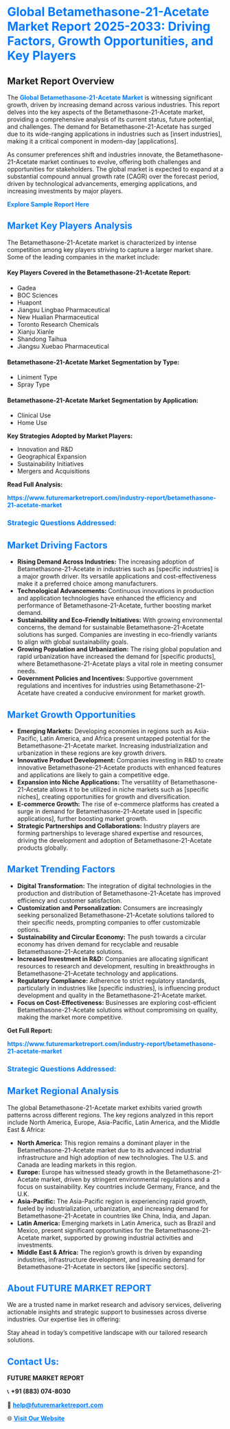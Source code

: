 <h1 style="color: #007BFF;">Global Betamethasone-21-Acetate Market Report 2025-2033: Driving Factors, Growth Opportunities, and Key Players</h1>

<section id="overview">
<h2>Market Report Overview</h2>
<p>The <a href="https://www.futuremarketreport.com/industry-report/betamethasone-21-acetate-market" style="color: #007BFF; text-decoration: none;"><strong>Global Betamethasone-21-Acetate Market</strong></a> is witnessing significant growth, driven by increasing demand across various industries. This report delves into the key aspects of the Betamethasone-21-Acetate market, providing a comprehensive analysis of its current status, future potential, and challenges. The demand for Betamethasone-21-Acetate has surged due to its wide-ranging applications in industries such as [insert industries], making it a critical component in modern-day [applications].</p>
<p>As consumer preferences shift and industries innovate, the Betamethasone-21-Acetate market continues to evolve, offering both challenges and opportunities for stakeholders. The global market is expected to expand at a substantial compound annual growth rate (CAGR) over the forecast period, driven by technological advancements, emerging applications, and increasing investments by major players.</p>
</section>

<section id="overview">
<p><a href="https://www.futuremarketreport.com/request-sample/reportId=103482" style="color: #007BFF; text-decoration: none;"><strong>Explore Sample Report Here</strong></a></p>
</section>

<section id="key-players">
<h2 style="color: #007BFF;">Market Key Players Analysis</h2>
<p>The Betamethasone-21-Acetate market is characterized by intense competition among key players striving to capture a larger market share. Some of the leading companies in the market include:</p>
<h4>Key Players Covered in the Betamethasone-21-Acetate Report:</h4>
<ul><li>Gadea</li><li>BOC Sciences</li><li>Huapont</li><li>Jiangsu Lingbao Pharmaceutical</li><li>New Hualian Pharmaceutical</li><li>Toronto Research Chemicals</li><li>Xianju Xianle</li><li>Shandong Taihua</li><li>Jiangsu Xuebao Pharmaceutical</li></ul>
<h4>Betamethasone-21-Acetate Market Segmentation by Type:</h4>
<ul><li>Liniment Type</li><li>Spray Type</li></ul>

<h4>Betamethasone-21-Acetate Market Segmentation by Application:</h4>
<ul><li>Clinical Use</li><li>Home Use</li></ul>
<p><strong>Key Strategies Adopted by Market Players:</strong></p>
<ul>
<li>Innovation and R&D</li>
<li>Geographical Expansion</li>
<li>Sustainability Initiatives</li>
<li>Mergers and Acquisitions</li>
</ul>
</section>

<section>
<p><strong>Read Full Analysis: </strong></p><a href="https://www.futuremarketreport.com/industry-report/betamethasone-21-acetate-market" style="color: #007BFF; text-decoration: none;"><strong>https://www.futuremarketreport.com/industry-report/betamethasone-21-acetate-market</strong></a>
<h3 style="color: #007BFF;">Strategic Questions Addressed:</h3>
</section>

<section id="driving-factors">
<h2 style="color: #007BFF;">Market Driving Factors</h2>
<ul>
<li><strong>Rising Demand Across Industries:</strong> The increasing adoption of Betamethasone-21-Acetate in industries such as [specific industries] is a major growth driver. Its versatile applications and cost-effectiveness make it a preferred choice among manufacturers.</li>
<li><strong>Technological Advancements:</strong> Continuous innovations in production and application technologies have enhanced the efficiency and performance of Betamethasone-21-Acetate, further boosting market demand.</li>
<li><strong>Sustainability and Eco-Friendly Initiatives:</strong> With growing environmental concerns, the demand for sustainable Betamethasone-21-Acetate solutions has surged. Companies are investing in eco-friendly variants to align with global sustainability goals.</li>
<li><strong>Growing Population and Urbanization:</strong> The rising global population and rapid urbanization have increased the demand for [specific products], where Betamethasone-21-Acetate plays a vital role in meeting consumer needs.</li>
<li><strong>Government Policies and Incentives:</strong> Supportive government regulations and incentives for industries using Betamethasone-21-Acetate have created a conducive environment for market growth.</li>
</ul>
</section>

<section id="growth-opportunities">
<h2 style="color: #007BFF;">Market Growth Opportunities</h2>
<ul>
<li><strong>Emerging Markets:</strong> Developing economies in regions such as Asia-Pacific, Latin America, and Africa present untapped potential for the Betamethasone-21-Acetate market. Increasing industrialization and urbanization in these regions are key growth drivers.</li>
<li><strong>Innovative Product Development:</strong> Companies investing in R&D to create innovative Betamethasone-21-Acetate products with enhanced features and applications are likely to gain a competitive edge.</li>
<li><strong>Expansion into Niche Applications:</strong> The versatility of Betamethasone-21-Acetate allows it to be utilized in niche markets such as [specific niches], creating opportunities for growth and diversification.</li>
<li><strong>E-commerce Growth:</strong> The rise of e-commerce platforms has created a surge in demand for Betamethasone-21-Acetate used in [specific applications], further boosting market growth.</li>
<li><strong>Strategic Partnerships and Collaborations:</strong> Industry players are forming partnerships to leverage shared expertise and resources, driving the development and adoption of Betamethasone-21-Acetate products globally.</li>
</ul>
</section>

<section id="trending-factors">
<h2 style="color: #007BFF;">Market Trending Factors</h2>
<ul>
<li><strong>Digital Transformation:</strong> The integration of digital technologies in the production and distribution of Betamethasone-21-Acetate has improved efficiency and customer satisfaction.</li>
<li><strong>Customization and Personalization:</strong> Consumers are increasingly seeking personalized Betamethasone-21-Acetate solutions tailored to their specific needs, prompting companies to offer customizable options.</li>
<li><strong>Sustainability and Circular Economy:</strong> The push towards a circular economy has driven demand for recyclable and reusable Betamethasone-21-Acetate solutions.</li>
<li><strong>Increased Investment in R&D:</strong> Companies are allocating significant resources to research and development, resulting in breakthroughs in Betamethasone-21-Acetate technology and applications.</li>
<li><strong>Regulatory Compliance:</strong> Adherence to strict regulatory standards, particularly in industries like [specific industries], is influencing product development and quality in the Betamethasone-21-Acetate market.</li>
<li><strong>Focus on Cost-Effectiveness:</strong> Businesses are exploring cost-efficient Betamethasone-21-Acetate solutions without compromising on quality, making the market more competitive.</li>
</ul>
</section>

<section>
<p><strong>Get Full Report: </strong></p><a href="https://www.futuremarketreport.com/industry-report/betamethasone-21-acetate-market" style="color: #007BFF; text-decoration: none;"><strong>https://www.futuremarketreport.com/industry-report/betamethasone-21-acetate-market</strong></a>
<h3 style="color: #007BFF;">Strategic Questions Addressed:</h3>
</section>


<section id="regional-analysis">
<h2 style="color: #007BFF;">Market Regional Analysis</h2>
<p>The global Betamethasone-21-Acetate market exhibits varied growth patterns across different regions. The key regions analyzed in this report include North America, Europe, Asia-Pacific, Latin America, and the Middle East & Africa:</p>
<ul>
<li><strong>North America:</strong> This region remains a dominant player in the Betamethasone-21-Acetate market due to its advanced industrial infrastructure and high adoption of new technologies. The U.S. and Canada are leading markets in this region.</li>
<li><strong>Europe:</strong> Europe has witnessed steady growth in the Betamethasone-21-Acetate market, driven by stringent environmental regulations and a focus on sustainability. Key countries include Germany, France, and the U.K.</li>
<li><strong>Asia-Pacific:</strong> The Asia-Pacific region is experiencing rapid growth, fueled by industrialization, urbanization, and increasing demand for Betamethasone-21-Acetate in countries like China, India, and Japan.</li>
<li><strong>Latin America:</strong> Emerging markets in Latin America, such as Brazil and Mexico, present significant opportunities for the Betamethasone-21-Acetate market, supported by growing industrial activities and investments.</li>
<li><strong>Middle East & Africa:</strong> The region’s growth is driven by expanding industries, infrastructure development, and increasing demand for Betamethasone-21-Acetate in sectors like [specific sectors].</li>
</ul>
</section>

<footer>
<h2 style="color: #007BFF;">About FUTURE MARKET REPORT</h2>
<p>We are a trusted name in market research and advisory services, delivering actionable insights and strategic support to businesses across diverse industries. Our expertise lies in offering:</p>

<p>Stay ahead in today’s competitive landscape with our tailored research solutions.</p>

<h2 style="color: #007BFF;">Contact Us:</h2>
<p><strong>FUTURE MARKET REPORT</strong></p>
<p>📞 <strong>+91 (883) 074-8030</strong></p>
<p>📧 <strong><a href="mailto:help@futuremarketreport.com" style="color: #007BFF;">help@futuremarketreport.com</a></strong></p>
<p>🌐 <strong><a href="https://www.futuremarketreport.com/" style="color: #007BFF;">Visit Our Website</a></strong></p>
</footer>
